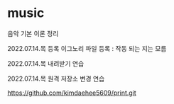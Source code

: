 # music
음악 기본 이론 정리

2022.07.14.목   등록
    이그노리 파일 등록 : 작동 되는 지는 모름


2022.07.14.목  내려받기 연습


2022.07.14.목  원격 저장소 변경 연습


https://github.com/kimdaehee5609/print.git